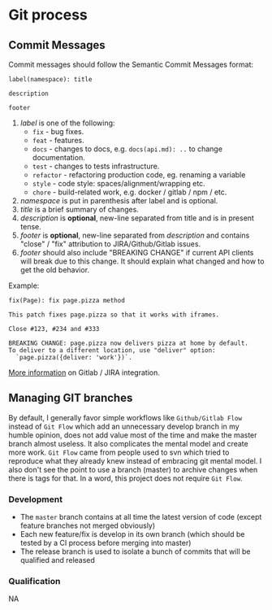 
# Git process

## Commit Messages

Commit messages should follow the Semantic Commit Messages format:

```
label(namespace): title

description

footer
```

1. *label* is one of the following:
    - `fix` - bug fixes.
    - `feat` - features.
    - `docs` - changes to docs, e.g. `docs(api.md): ..` to change documentation.
    - `test` - changes to tests infrastructure.
    - `refactor` - refactoring production code, eg. renaming a variable
    - `style` - code style: spaces/alignment/wrapping etc.
    - `chore` - build-related work, e.g. docker / gitlab / npm / etc.
2. *namespace* is put in parenthesis after label and is optional.
3. *title* is a brief summary of changes.
4. *description* is **optional**, new-line separated from title and is in present tense.
5. *footer* is **optional**, new-line separated from *description* and contains "close" / "fix" attribution to JIRA/Github/Gitlab issues.
6. *footer* should also include "BREAKING CHANGE" if current API clients will break due to this change. It should explain what changed and how to get the old behavior.

Example:

```
fix(Page): fix page.pizza method

This patch fixes page.pizza so that it works with iframes.

Close #123, #234 and #333

BREAKING CHANGE: page.pizza now delivers pizza at home by default.
To deliver to a different location, use "deliver" option:
  `page.pizza({deliver: 'work'})`.
```

[More information](https://docs.gitlab.com/ee/user/project/integrations/jira.html) on Gitlab / JIRA integration.

## Managing GIT branches

By default, I generally favor simple workflows like `Github/Gitlab Flow` instead of `Git Flow` which add an unnecessary develop branch in my humble opinion, does not add value most of the time and make the master branch almost useless. It also complicates the mental model and create more work. `Git Flow` came from people used to svn which tried to reproduce what they already knew instead of embracing git mental model. I also don't see the point to use a branch (master) to archive changes when there is tags for that. In a word, this project does not require `Git Flow`.

### Development

- The `master` branch contains at all time the latest version of code (except feature branches not merged obviously)
- Each new feature/fix is develop in its own branch (which should be tested by a CI process before merging into master)
- The release branch is used to isolate a bunch of commits that will be qualified and released

### Qualification

NA
